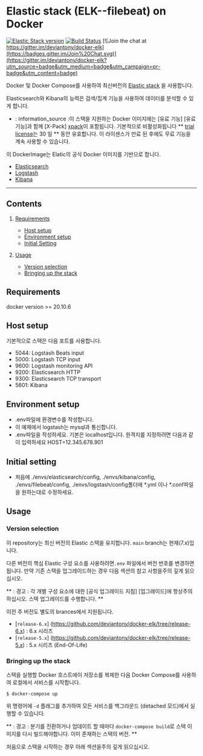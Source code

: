# Elastic stack (ELK--filebeat) on Docker

[![Elastic Stack version](https://img.shields.io/badge/Elastic%20Stack-7.12.1-00bfb3?style=flat&logo=elastic-stack)](https://www.elastic.co/blog/category/releases)
[![Build Status](https://github.com/deviantony/docker-elk/workflows/CI/badge.svg?branch=main)](https://github.com/deviantony/docker-elk/actions?query=workflow%3ACI+branch%3Amain)
[![Join the chat at https://gitter.im/deviantony/docker-elk](https://badges.gitter.im/Join%20Chat.svg)](https://gitter.im/deviantony/docker-elk?utm_source=badge&utm_medium=badge&utm_campaign=pr-badge&utm_content=badge)

Docker 및 Docker Compose를 사용하여 최신버전의 [Elastic stack][elk-stack] 을 사용합니다.

Elasticsearch와 Kibana의 능력은 검색/집계 기능을 사용하여 데이터를 분석할 수 있게 합니다.

* : information_source :이 스택을 지원하는 Docker 이미지에는 [유료 기능] [유료 기능]과 함께 [X-Pack] [xpack]이 포함됩니다.
기본적으로 비활성화됩니다  ** [trial license][trial-license]는 30 일 ** 동안 유효합니다. 이 라이센스가 만료 된 후에도 무료 기능을 계속 사용할 수 있습니다.


이 DockerImage는 Elatic의 공식 Docker 이미지를 기반으로 합니다.

* [Elasticsearch](https://github.com/elastic/elasticsearch/tree/master/distribution/docker)
* [Logstash](https://github.com/elastic/logstash/tree/master/docker)
* [Kibana](https://github.com/elastic/kibana/tree/master/src/dev/build/tasks/os_packages/docker_generator)

---

## Contents

1. [Requirements](#requirements)
   * [Host setup](#host-setup)
   * [Environment setup](#environment-setup)
   * [Initial Setting](#Initial-setting)
   
1. [Usage](#usage)
   * [Version selection](#version-selection)
   * [Bringing up the stack](#bringing-up-the-stack)

## Requirements
   docker version >= 20.10.6

## Host setup
기본적으로 스택은 다음 포트를 사용합니다.

* 5044: Logstash Beats input
* 5000: Logstash TCP input
* 9600: Logstash monitoring API
* 9200: Elasticsearch HTTP
* 9300: Elasticsearch TCP transport
* 5601: Kibana

## Environment setup
   
* .env파일에 환경변수를 작성합니다.
*  이 예제에서 logstash는 mysql과 통신합니다.
* .env파일을 작성하세요. 기본은 localhost입니다. 원격지를 지정하려면 다음과 같이 입력하세요 HOST=12.345.678.901

## Initial setting

* 처음에 ./envs/elasticsearch/config, ./envs/kibana/config, ./envs/filebeat/config, ./envs/logstash/config폴더에 *.yml 이나 *.conf파일을 원하는대로 수정하세요.

## Usage

### Version selection

이 repository는 최신 버전의 Elastic 스택을 유지합니다. `main` branch는 현재(7.x)입니다.

다른 버전의 핵심 Elastic 구성 요소를 사용하려면`.env` 파일에서 버전 번호를 변경하면됩니다. 만약
기존 스택을 업그레이드하는 경우 다음 섹션의 참고 사항을주의 깊게 읽으십시오.

** : 경고 : 각 개별 구성 요소에 대한 [공식 업그레이드 지침] [업그레이드]에 항상주의하십시오.
스택 업그레이드를 수행합니다. **

이전 주 버전도 별도의 brances에서 지원됩니다.

* [`release-6.x`] (https://github.com/deviantony/docker-elk/tree/release-6.x) : 6.x 시리즈
* [`release-5.x`] (https://github.com/deviantony/docker-elk/tree/release-5.x) : 5.x 시리즈 (End-Of-Life)


### Bringing up the stack

스택을 실행할 Docker 호스트에이 저장소를 복제한 다음 Docker Compose를 사용하여 로컬에서 서비스를 시작합니다.

```console
$ docker-compose up
```

위 명령어에 `-d` 플래그를 추가하여 모든 서비스를 백그라운드 (detached 모드)에서 실행할 수 있습니다.

** : 경고 : 분기를 전환하거나 업데이트 할 때마다 `docker-compose build`로 스택 이미지를 다시 빌드해야합니다.
이미 존재하는 스택의 버전. **

처음으로 스택을 시작하는 경우 아래 섹션을주의 깊게 읽으십시오.

[elk-stack]: https://www.elastic.co/what-is/elk-stack
[xpack]: https://www.elastic.co/what-is/open-x-pack
[paid-features]: https://www.elastic.co/subscriptions
[trial-license]: https://www.elastic.co/guide/en/elasticsearch/reference/current/license-settings.html

[elastdocker]: https://github.com/sherifabdlnaby/elastdocker

[linux-postinstall]: https://docs.docker.com/install/linux/linux-postinstall/

[booststap-checks]: https://www.elastic.co/guide/en/elasticsearch/reference/current/bootstrap-checks.html
[es-sys-config]: https://www.elastic.co/guide/en/elasticsearch/reference/current/system-config.html

[win-shareddrives]: https://docs.docker.com/docker-for-windows/#shared-drives
[mac-mounts]: https://docs.docker.com/docker-for-mac/osxfs/

[builtin-users]: https://www.elastic.co/guide/en/elasticsearch/reference/current/built-in-users.html
[ls-security]: https://www.elastic.co/guide/en/logstash/current/ls-security.html
[sec-tutorial]: https://www.elastic.co/guide/en/elasticsearch/reference/current/security-getting-started.html

[connect-kibana]: https://www.elastic.co/guide/en/kibana/current/connect-to-elasticsearch.html
[index-pattern]: https://www.elastic.co/guide/en/kibana/current/index-patterns.html

[config-es]: ./elasticsearch/config/elasticsearch.yml
[config-kbn]: ./kibana/config/kibana.yml
[config-ls]: ./logstash/config/logstash.yml

[es-docker]: https://www.elastic.co/guide/en/elasticsearch/reference/current/docker.html
[kbn-docker]: https://www.elastic.co/guide/en/kibana/current/docker.html
[ls-docker]: https://www.elastic.co/guide/en/logstash/current/docker-config.html

[log4j-props]: https://github.com/elastic/logstash/tree/7.6/docker/data/logstash/config
[esuser]: https://github.com/elastic/elasticsearch/blob/7.6/distribution/docker/src/docker/Dockerfile#L23-L24

[upgrade]: https://www.elastic.co/guide/en/elasticsearch/reference/current/setup-upgrade.html

[swarm-mode]: https://docs.docker.com/engine/swarm/
